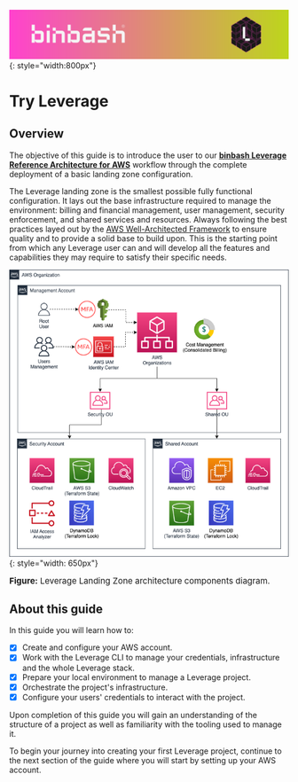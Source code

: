 ![binbash-logo](../assets/images/logos/binbash-leverage-header.png "binbash"){: style="width:800px"}

# Try Leverage

## Overview

The objective of this guide is to introduce the user to our
[**binbash Leverage Reference Architecture for AWS**](../../how-it-works/ref-architecture/) workflow 
through the complete deployment of a basic landing zone configuration.

The Leverage landing zone is the smallest possible fully functional configuration. 
It lays out the base infrastructure required to manage the environment: billing and
financial management, user management, security enforcement, and shared services and
resources. Always following the best practices layed out by the
[AWS Well-Architected Framework](https://docs.aws.amazon.com/wellarchitected/latest/framework/welcome.html) 
to ensure quality and to provide a solid base to build upon. This is the starting point from which
any Leverage user can and will develop all the features and capabilities they may require to satisfy
their specific needs.

![leverage-landing-zone](../assets/images/diagrams/ref-architecture-aws-landing-zone.png "Leverage Landing Zone"){: style="width: 650px"}
<figcaption style="font-size:15px">
<b>Figure:</b> Leverage Landing Zone architecture components diagram.
</figcaption>

## About this guide
In this guide you will learn how to:

- [X] Create and configure your AWS account.
- [X] Work with the Leverage CLI to manage your credentials, infrastructure and the whole Leverage stack.
- [X] Prepare your local environment to manage a Leverage project.
- [X] Orchestrate the project's infrastructure.
- [X] Configure your users' credentials to interact with the project.

Upon completion of this guide you will gain an understanding of the structure of a project as well as familiarity with the tooling used to manage it.

To begin your journey into creating your first Leverage project, continue to the next section of the guide where you will start by setting up your AWS account.

